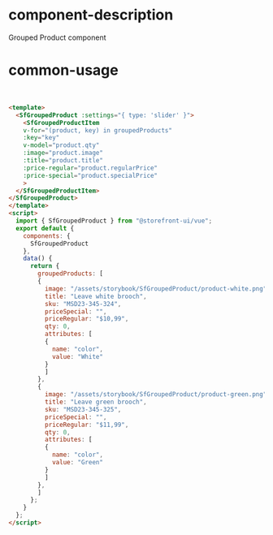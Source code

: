 # component-description

Grouped Product component

# common-usage

<br>
<SfGroupedProduct>
  <SfGroupedProductItem
    qty="2"
    image="https://deploy-preview-415--storefrontui-storybook.netlify.com/assets/storybook/SfGroupedProduct/product-white.png"
    title="Leave white brooch"
    price-regular="$10.99"
    price-special=""
  >
    <template #details>
      <div style="color: #a3a5ad">MSD23-345-324</div>
    </template>
    <template #configuration>
      <div style="margin-left: auto;">
        <div>White</div>
      </div>
    </template>
  </SfGroupedProductItem>
  <SfGroupedProductItem
    qty="4"
    image="https://deploy-preview-415--storefrontui-storybook.netlify.com/assets/storybook/SfGroupedProduct/product-black.png"
    title="Leave black brooch"
    price-regular="$10.99"
    price-special=""
  >
    <template #details>
      <div style="color: #a3a5ad">MSD23-345-324</div>
    </template>
    <template #configuration>
      <div style="margin-left: auto;">
        <div>Black</div>
      </div>
    </template>
  </SfGroupedProductItem>
</SfGroupedProduct>

```html
<template>
  <SfGroupedProduct :settings="{ type: 'slider' }">
    <SfGroupedProductItem
    v-for="(product, key) in groupedProducts"
    :key="key"
    v-model="product.qty"
    :image="product.image"
    :title="product.title"
    :price-regular="product.regularPrice"
    :price-special="product.specialPrice"
    >
  </SfGroupedProductItem>
</SfGroupedProduct>
</template>
<script>
  import { SfGroupedProduct } from "@storefront-ui/vue";
  export default {
    components: {
      SfGroupedProduct
    },
    data() {
      return {
        groupedProducts: [
        {
          image: "/assets/storybook/SfGroupedProduct/product-white.png",
          title: "Leave white brooch",
          sku: "MSD23-345-324",
          priceSpecial: "",
          priceRegular: "$10,99",
          qty: 0,
          attributes: [
          {
            name: "color",
            value: "White"
          }
          ]
        },
        {
          image: "/assets/storybook/SfGroupedProduct/product-green.png",
          title: "Leave green brooch",
          sku: "MSD23-345-325",
          priceSpecial: "",
          priceRegular: "$11,99",
          qty: 0,
          attributes: [
          {
            name: "color",
            value: "Green"
          }
          ]
        },
        ]
      };
    }
  };
</script>
```
